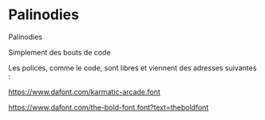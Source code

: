 # Palinodies
Palinodies

Simplement des bouts de code

Les polices, comme le code, sont libres et viennent des adresses suivantes :

https://www.dafont.com/karmatic-arcade.font

https://www.dafont.com/the-bold-font.font?text=theboldfont
